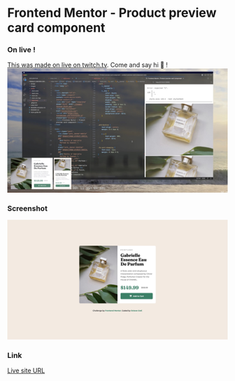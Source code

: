 # Frontend Mentor - Product preview card component

### On live !

[This was made on live on twitch.tv](https://www.twitch.tv/octavegraf). Come and say hi 👋 !
![Twitch live](./design/twitch.jpg)

### Screenshot

![Screenshot](./design/screenshot.jpg)

### Link

[Live site URL]([https://octavegraf.github.io/qr-code-component-main/](https://octavegraf.github.io/product-preview-card-component-main/))

